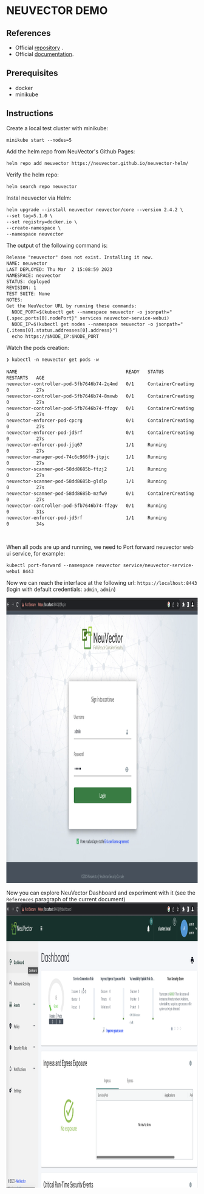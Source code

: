 # NEUVECTOR  DEMO

## References
- Official <a href="https://github.com/neuvector/neuvector">repository</a> .
- Official  <a href="https://open-docs.neuvector.com/">documentation</a>.

## Prerequisites
- docker
- minikube

## Instructions

Create a local test cluster with minikube:
```console
minikube start --nodes=5
```

Add the helm repo from NeuVector's Github Pages:
```console
helm repo add neuvector https://neuvector.github.io/neuvector-helm/
```


Verify the helm repo:
```console
helm search repo neuvector
```


Instal neuvector via Helm:
```console
helm upgrade --install neuvector neuvector/core --version 2.4.2 \
--set tag=5.1.0 \
--set registry=docker.io \
--create-namespace \
--namespace neuvector
```

The output of the following command is:
```console
Release "neuvector" does not exist. Installing it now.
NAME: neuvector
LAST DEPLOYED: Thu Mar  2 15:08:59 2023
NAMESPACE: neuvector
STATUS: deployed
REVISION: 1
TEST SUITE: None
NOTES:
Get the NeuVector URL by running these commands:
  NODE_PORT=$(kubectl get --namespace neuvector -o jsonpath="{.spec.ports[0].nodePort}" services neuvector-service-webui)
  NODE_IP=$(kubectl get nodes --namespace neuvector -o jsonpath="{.items[0].status.addresses[0].address}")
  echo https://$NODE_IP:$NODE_PORT
```

Watch the pods creation:
```console
❯ kubectl -n neuvector get pods -w

NAME                                        READY   STATUS              RESTARTS   AGE
neuvector-controller-pod-5fb7646b74-2q4md   0/1     ContainerCreating   0          27s
neuvector-controller-pod-5fb7646b74-8mxwb   0/1     ContainerCreating   0          27s
neuvector-controller-pod-5fb7646b74-ffzgv   0/1     ContainerCreating   0          27s
neuvector-enforcer-pod-cpcrg                0/1     ContainerCreating   0          27s
neuvector-enforcer-pod-jd5rf                0/1     ContainerCreating   0          27s
neuvector-enforcer-pod-jjq67                1/1     Running             0          27s
neuvector-manager-pod-74c6c966f9-jtpjc      1/1     Running             0          27s
neuvector-scanner-pod-58dd8685b-ftzj2       1/1     Running             0          27s
neuvector-scanner-pod-58dd8685b-gldlp       1/1     Running             0          27s
neuvector-scanner-pod-58dd8685b-mzfw9       0/1     ContainerCreating   0          27s
neuvector-controller-pod-5fb7646b74-ffzgv   0/1     Running             0          31s
neuvector-enforcer-pod-jd5rf                1/1     Running             0          34s
```

<br/>

When all pods are up and running, we need to Port forward neuvector web ui service, for example:
```console
kubectl port-forward --namespace neuvector service/neuvector-service-webui 8443
```

Now we can reach the interface at the following url: `https://localhost:8443`
<br/>
(login with default credentials: `admin`, `admin`)

<img src="images/login-page.png" width="1250" height="750">

<br/>

Now you can explore NeuVector Dashboard and experiment with it (see the `References` paragraph of the current document)
<img src="images/dashboard.png" width="1250" height="750">






